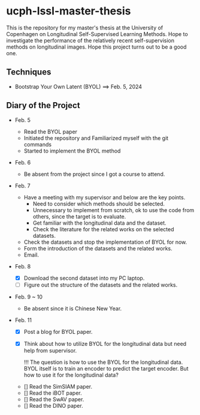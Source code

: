 # ucph-lssl-master-thesis

This is the repository for my master's thesis at the University of Copenhagen on Longitudinal Self-Supervised Learning Methods. Hope to investigate the performance of the relatively recent self-supervision methods on longitudinal images. Hope this project turns out to be a good one. 

## Techniques

- Bootstrap Your Own Latent (BYOL) ==> Feb. 5, 2024

## Diary of the Project

- Feb. 5
    - Read the BYOL paper
    - Initiated the repository and Familiarized myself with the git commands
    - Started to implement the BYOL method

- Feb. 6
    - Be absent from the project since I got a course to attend.

- Feb. 7
    - Have a meeting with my supervisor and below are the key points.
        - Need to consider which methods should be selected.
        - Unnecessary to implement from scratch, ok to use the code from others, since the target is to evaluate.
        - Get familiar with the longitudinal data and the dataset.
        - Check the literature for the related works on the selected datasets.
    - Check the datasets and stop the implementation of BYOL for now.
    - Form the introduction of the datasets and the related works.
    - Email.

- Feb. 8
    - [x] Download the second dataset into my PC laptop.
    - [ ] Figure out the structure of the datasets and the related works.

- Feb. 9 ~ 10
    - Be absent since it is Chinese New Year.

- Feb. 11
    - [x] Post a blog for BYOL paper.
    - [x] Think about how to utilize BYOL for the longitudinal data but need help from supervisor.

        !!! The question is how to use the BYOL for the longitudinal data. BYOL itself is to train an encoder to predict the target encoder. But how to use it for the longitudinal data?

    - [] Read the SimSIAM paper.
    - [] Read the iBOT paper.
    - [] Read the SwAV paper.
    - [] Read the DINO paper.
